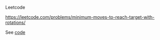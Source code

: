 Leetcode

https://leetcode.com/problems/minimum-moves-to-reach-target-with-rotations/

See [code](/Coding-Practice/day-0008/minimumMoves.py)
